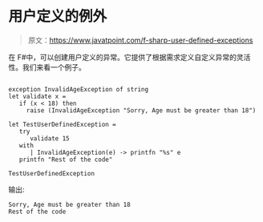 # 用户定义的例外

> 原文：<https://www.javatpoint.com/f-sharp-user-defined-exceptions>

在 F#中，可以创建用户定义的异常。它提供了根据需求定义自定义异常的灵活性。我们来看一个例子。

```

exception InvalidAgeException of string
let validate x = 
   if (x < 18) then 
     raise (InvalidAgeException "Sorry, Age must be greater than 18")

let TestUserDefinedException =
   try 
      validate 15
   with 
      | InvalidAgeException(e) -> printfn "%s" e
   printfn "Rest of the code"

TestUserDefinedException

```

输出:

```
Sorry, Age must be greater than 18
Rest of the code

```